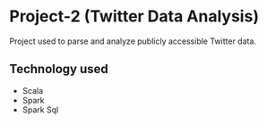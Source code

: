 # Project-2 (Twitter Data Analysis)
Project used to parse and analyze publicly accessible Twitter data.
## Technology used
- Scala
- Spark
- Spark Sql 
